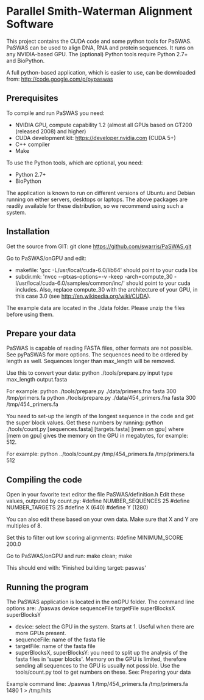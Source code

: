 Parallel Smith-Waterman Alignment Software
==========================================

This project contains the CUDA code and some python tools for PaSWAS.
PaSWAS can be used to align DNA, RNA and protein sequences. It runs on any NVIDIA-based
GPU. The (optional) Python tools require Python 2.7+ and BioPython.

A full python-based application, which is easier to use, can be downloaded from:
http://code.google.com/p/pypaswas

Prerequisites
-------------

To compile and run PaSWAS you need:
- NVIDIA GPU, compute capability 1.2 (almost all GPUs based on GT200 (released 2008) and higher)
- CUDA development kit: https://developer.nvidia.com (CUDA 5+)
- C++ compiler
- Make

To use the Python tools, which are optional, you need:
- Python 2.7+
- BioPython

The application is known to run on different versions of Ubuntu and Debian running on either servers, desktops or laptops. 
The above packages are readily available for these distribution, so we recommend using such a system.

Installation
------------

Get the source from GIT:
git clone https://github.com/swarris/PaSWAS.git

Go to PaSWAS/onGPU and edit:
- makefile: 'gcc -L/usr/local/cuda-6.0/lib64' should point to your cuda libs
- subdir.mk: 'nvcc --ptxas-options=-v -keep -arch=compute_30 -I/usr/local/cuda-6.0/samples/common/inc/' should 
point to your cuda includes. Also, replace compute_30 with the architecture of your GPU, in this case 3.0 (see http://en.wikipedia.org/wiki/CUDA).
 
The example data are located in the ./data folder. Please unzip the files before using them. 

Prepare your data
-----------------

PaSWAS is capable of reading FASTA files, other formats are not possible. See pyPaSWAS for more options. 
The sequences need to be ordered by length as well. Sequences longer than max_length will be removed.

Use this to convert your data:
python ./tools/prepare.py input type max_length output.fasta 

For example:
python ./tools/prepare.py ./data/primers.fna fasta 300 /tmp/primers.fa
python ./tools/prepare.py ./data/454_primers.fna fasta 300 /tmp/454_primers.fa

You need to set-up the length of the longest sequence in the code and get the super block values. Get these numbers by running:
python ./tools/count.py [sequences.fasta] [targets.fasta] [mem on gpu]
where [mem on gpu] gives the memory on the GPU in megabytes, for example: 512.

For example:
python ../tools/count.py /tmp/454_primers.fa /tmp/primers.fa 512

 
Compiling the code
------------------

Open in your favorite text editor the file PaSWAS/definition.h
Edit these values, outputed by count.py:
 #define NUMBER_SEQUENCES 25
 #define NUMBER_TARGETS 25
 #define X (640) 
 #define Y (1280) 

You can also edit these based on your own data. Make sure that X and Y are multiples of 8.

Set this to filter out low scoring alignments:
 #define MINIMUM_SCORE 200.0

Go to PaSWAS/onGPU and run:
make clean; make

This should end with: 
'Finished building target: paswas'

Running the program
-------------------

The PaSWAS application is located in the onGPU folder. The command line options are:
./paswas device sequenceFile targetFile superBlocksX superBlocksY

- device: select the GPU in the system. Starts at 1. Useful when there are more GPUs present.
- sequenceFile: name of the fasta file 
- targetFile: name of the fasta file
- superBlocksX, superBlocksY: you need to split up the analysis of the fasta files in 'super blocks'. Memory on the GPU is limited, therefore sending all sequences to the GPU is usually not possible. Use the tools/count.py tool to get numbers on these. See: Preparing your data

Example command line:
./paswas 1 /tmp/454_primers.fa /tmp/primers.fa 1480 1 > /tmp/hits


 


